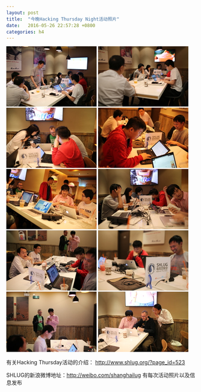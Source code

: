 ```yaml
---
layout: post
title:  "今晚Hacking Thursday Night活动照片"
date:   2016-05-26 22:57:28 +0800
categories: h4
---
```


[<img src='https://raw.githubusercontent.com/shanghailug/res2016/master/g526.h4/g526_1956_5600+08.240x160.jpg'>](https://raw.githubusercontent.com/shanghailug/res2016/master/g526.h4/g526_1956_5600+08.JPG)
[<img src='https://raw.githubusercontent.com/shanghailug/res2016/master/g526.h4/g526_1957_1700+08.240x160.jpg'>](https://raw.githubusercontent.com/shanghailug/res2016/master/g526.h4/g526_1957_1700+08.JPG)
[<img src='https://raw.githubusercontent.com/shanghailug/res2016/master/g526.h4/g526_1958_4900+08.240x160.jpg'>](https://raw.githubusercontent.com/shanghailug/res2016/master/g526.h4/g526_1958_4900+08.JPG)
[<img src='https://raw.githubusercontent.com/shanghailug/res2016/master/g526.h4/g526_2005_4500+08.240x160.jpg'>](https://raw.githubusercontent.com/shanghailug/res2016/master/g526.h4/g526_2005_4500+08.JPG)
[<img src='https://raw.githubusercontent.com/shanghailug/res2016/master/g526.h4/g526_2017_3700+08.240x160.jpg'>](https://raw.githubusercontent.com/shanghailug/res2016/master/g526.h4/g526_2017_3700+08.JPG)
[<img src='https://raw.githubusercontent.com/shanghailug/res2016/master/g526.h4/g526_2028_2000+08.240x160.jpg'>](https://raw.githubusercontent.com/shanghailug/res2016/master/g526.h4/g526_2028_2000+08.JPG)
[<img src='https://raw.githubusercontent.com/shanghailug/res2016/master/g526.h4/g526_2110_1900+08.240x160.jpg'>](https://raw.githubusercontent.com/shanghailug/res2016/master/g526.h4/g526_2110_1900+08.JPG)
[<img src='https://raw.githubusercontent.com/shanghailug/res2016/master/g526.h4/g526_2114_3300+08.240x160.jpg'>](https://raw.githubusercontent.com/shanghailug/res2016/master/g526.h4/g526_2114_3300+08.JPG)
[<img src='https://raw.githubusercontent.com/shanghailug/res2016/master/g526.h4/g526_2114_4500+08.240x160.jpg'>](https://raw.githubusercontent.com/shanghailug/res2016/master/g526.h4/g526_2114_4500+08.JPG)
[<img src='https://raw.githubusercontent.com/shanghailug/res2016/master/g526.h4/g526_2134_4600+08.240x160.jpg'>](https://raw.githubusercontent.com/shanghailug/res2016/master/g526.h4/g526_2134_4600+08.JPG)

有关Hacking Thursday活动的介绍：
http://www.shlug.org/?page_id=523

SHLUG的新浪微博地址：http://weibo.com/shanghailug 有每次活动照片以及信息发布


